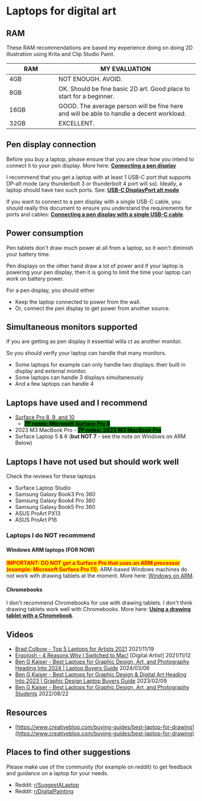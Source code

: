 # Laptops for digital art

## **RAM**&#x20;

These RAM recommendations are based my experience doing on doing 2D illustration using Krita and Clip Studio Paint.

<table><thead><tr><th width="115">RAM</th><th>MY EVALUATION</th></tr></thead><tbody><tr><td>4GB </td><td>NOT ENOUGH. AVOID.</td></tr><tr><td>8GB </td><td>OK. Should be fine basic 2D art. Good place to start for a beginner.</td></tr><tr><td>16GB</td><td>GOOD. The average person will be fine here and will be able to handle a decent workload.</td></tr><tr><td>32GB</td><td>EXCELLENT. </td></tr></tbody></table>

## Pen display connection

Before you buy a laptop, please ensure that you are clear how you intend to connect it to your pen display. More here: [**Connecting a pen display**](connections-and-cabling/connecting-a-pen-display.md)&#x20;

I recommend that you get a laptop with at least 1 USB-C port that supports DP-alt mode (any thunderbolt 3 or thunderbolt 4 port will so). Ideally, a laptop should have two such ports. See: [**USB-C DisplayPort alt mode**](pen-displays/usb-c-displayport-alt-mode.md)

If you want to connect to a pen display with a single USB-C cable, you should really this document to ensure you understand the requirements for ports and cables: [**Connecting a pen display with a single USB-C cable**](connections-and-cabling/connecting-a-pen-display-with-one-usb-c-cable.md).

## Power consumption

Pen tablets don't draw much power at all from a laptop, so it won't diminish your battery time.

Pen displays on the other hand draw a lot of power and if your laptop is powering your pen display, then it is going to limit the time your laptop can work on battery power.

For a pen display, you should either

* Keep the laptop connected to power from the wall.&#x20;
* Or, connect the pen display to get power from another source.

## Simultaneous monitors supported

If you are getting as pen display it essential willa ct as another monitor.

So you should verify your laptop can handle that many monitors.

* Some laptops for example can only handle two displays: their built in display and external monitor.
* Some laptops can handle 3 displays simultaneously
* And a few laptops can handle 4

## Laptops have used and I recommend

* [Surface Pro 8, 9, and 10](../product-info/microsoft/microsoft-surface-pro-9.md) &#x20;
  * [<mark style="background-color:green;">**7P notes: Microsoft Surface Pro 8**</mark>](../product-info/microsoft/7p-notes-microsoft-surface-pro-8.md) &#x20;
* 2023 M3 MacBook Pro - [<mark style="background-color:green;">**7P notes: 2023 M3 MacBook Pro**</mark>](../product-info/apple/7p-notes-m3-macbook-pro.md)  &#x20;
* Surface Laptop 5 & 6 (**but NOT 7** - see the note on Windows on ARM Below)&#x20;

## Laptops I have not used but should work well

Check the reviews for these laptops

* Surface Laptop Studio&#x20;
* Samsung Galaxy Book3 Pro 360&#x20;
* Samsung Galaxy Book4 Pro 360 &#x20;
* Samsung Galaxy Book5 Pro 360 &#x20;
* ASUS ProArt PX13
* ASUS ProArt P16

### Laptops I do NOT recommend

#### Windows ARM laptops (FOR NOW)

<mark style="color:red;">**IMPORTANT: DO NOT get a Surface Pro that uses an ARM processor (example: Microsoft Surface Pro 11).**</mark> ARM-based Windows machines do not work with drawing tablets at the moment. More here: [Windows on ARM](windows/windows-on-arm.md).

#### **Chromebooks**

I don't recommend Chromebooks for use with drawing tablets. I don't think drawing tablets work well with Chromebooks. More here: [**Using a drawing tablet with a Chromebook**](general/using-a-drawing-tablet-with-a-chromebook.md).

## Videos

* [Brad Colbow - Top 5 Laptops for Artists 2021](https://www.youtube.com/watch?v=U6sBdsr5sdg)  2021/11/19
* [Ergojosh - 4 Reasons Why I Switched to Mac!](https://www.youtube.com/watch?v=Q0yT-rIh\_88) \[Digital Artist] 2021/11/12&#x20;
* [Ben G Kaiser - Best Laptops for Graphic Design, Art, and Photography Heading Into 2024 | Laptop Buyers Guide](https://www.youtube.com/watch?v=JLmPaBMeMKk) 2024/03/06&#x20;
* [Ben G Kaiser - Best Laptops for Graphic Design & Digital Art Heading Into 2023 | Graphic Design Laptop Buyers Guide](https://www.youtube.com/watch?v=3zE9RetXJ8Y) 2023/02/09&#x20;
* [Ben G Kaiser - Best Laptops for Graphic Design, Art, and Photography Students](https://www.youtube.com/watch?v=0JYW0KUO0VU) 2022/08/22 &#x20;

## Resources

* [https://www.creativebloq.com/buying-guides/best-laptop-for-drawing](https://www.creativebloq.com/buying-guides/best-laptop-for-drawing)

## Places to find other suggestions

Please make use of the community (for example on reddit) to get feedback and guidance on a laptop for your needs.

* Reddit: [r/SuggestALaptop](https://www.reddit.com/r/SuggestALaptop/) &#x20;
* Reddit: [r/DigitalPainting](https://www.reddit.com/r/DigitalPainting/) &#x20;

